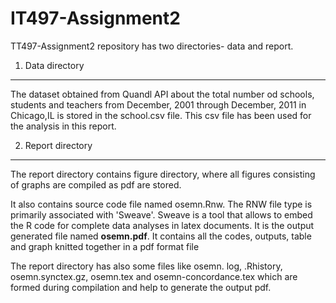 IT497-Assignment2
=================

TT497-Assignment2 repository has two directories- data and report.

1) Data directory
-------------------
The dataset obtained from Quandl API about the total number od schools, students and teachers from December, 2001 through December, 2011 in Chicago,IL is stored in the school.csv file. This csv file has been used for the analysis in this report.

2) Report directory
--------------------
The report directory contains figure directory, where all figures consisting of graphs are compiled as pdf are stored.

It also contains source code file named osemn.Rnw. The RNW file type is primarily associated with 'Sweave'. Sweave is a tool that allows to embed the R code for complete data analyses in latex documents. 
It is the output generated file named **osemn.pdf**. It contains all the codes, outputs, table and graph knitted together in a pdf format file                           

The report directory has also some files like osemn. log, .Rhistory, osemn.synctex.gz, osemn.tex  and osemn-concordance.tex which are formed during compilation and help to generate the output pdf.

